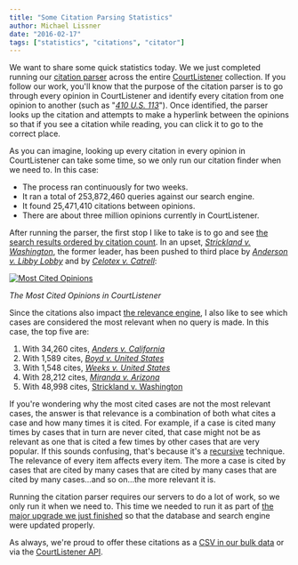 ```yaml
---
title: "Some Citation Parsing Statistics"
author: Michael Lissner
date: "2016-02-17"
tags: ["statistics", "citations", "citator"]
---
```



We want to share some quick statistics today. We we just completed running our [citation parser][2] across the entire [CourtListener][cl] collection. If you follow our work, you'll know that the purpose of the citation parser is to go through every opinion in CourtListener and identify every citation from one opinion to another (such as "*[410 U.S. 113][c]*"). Once identified, the parser looks up the citation and attempts to make a hyperlink between the opinions so that if you see a citation while reading, you can click it to go to the correct place.

As you can imagine, looking up every citation in every opinion in CourtListener can take some time, so we only run our citation finder when we need to. In this case:

 - The process ran continuously for two weeks.
 - It ran a total of 253,872,460 queries against our search engine.
 - It found 25,471,410 citations between opinions.
 - There are about three million opinions currently in CourtListener.

After running the parser, the first stop I like to take is to go and see [the search results ordered by citation count][cited]. In an upset, [*Strickland v. Washington*][svw], the former leader, has been pushed to third place by [*Anderson v. Libby Lobby*][avll] and by [*Celotex v. Catrell*][cvc]:

[![Most Cited Opinions](/images/most-cited.png)][cited]

*The Most Cited Opinions in CourtListener*

Since the citations also impact [the relevance engine][citegeist], I also like to see which cases are considered the most relevant when no query is made. In this case, the top five are:

1. With 34,260 cites, [*Anders v. California*][avc]
1. With 1,589 cites, [*Boyd v. United States*][boyd]
1. With 1,548 cites, [*Weeks v. United States*][weeks]
1. With 28,212 cites, [*Miranda v. Arizona*][mir]
1. With 48,998 cites, [Strickland v. Washington][svw]

If you're wondering why the most cited cases are not the most relevant cases, the answer is that relevance is a combination of both what cites a case and how many times it is cited. For example, if a case is cited many times by cases that in turn are never cited, that case might not be as relevant as one that is cited a few times by other cases that are very popular. If this sounds confusing, that's because it's a [recursive][r] technique. The relevance of every item affects every item. The more a case is cited by cases that are cited by many cases that are cited by many cases that are cited by many cases&hellip;and so on&hellip;the more relevant it is.

Running the citation parser requires our servers to do a lot of work, so we only run it when we need to. This time we needed to run it as part of [the major upgrade we just finished][1] so that the database and search engine were updated properly.

As always, we're proud to offer these citations as a [CSV in our bulk data][bulk] or via the [CourtListener API][api].


[cl]: https://www.courtlistener.com/
[1]: {filename}/brand-new-courtlistener-a-year-in-the-works.md
[bulk]: https://www.courtlistener.com/api/bulk-info/
[api]: https://www.courtlistener.com/api/rest-info/
[2]: {filename}/building-a-citator-on-courtlistener.md
[c]: https://www.courtlistener.com/c/U.S./410/113/
[cited]: https://www.courtlistener.com/?q=&order_by=citeCount+desc&stat_Precedential=on
[svw]: https://www.courtlistener.com/opinion/111170/strickland-v-washington/
[cvc]: https://www.courtlistener.com/opinion/111722/celotex-corporation-v-myrtle-nell-catrett-administratrix-of-the-estate-of/
[avc]: https://www.courtlistener.com/opinion/107423/anders-v-california/
[citegeist]: {filename}/citegeist.md
[boyd]: https://www.courtlistener.com/opinion/91573/boyd-v-united-states/
[weeks]: https://www.courtlistener.com/opinion/98094/weeks-v-united-states/
[mir]: https://www.courtlistener.com/opinion/107252/miranda-v-arizona/
[r]: https://en.wikipedia.org/wiki/Recursion
[avll]: https://www.courtlistener.com/opinion/111719/jack-anderson-v-liberty-lobby-inc-and-willis-a-carto/
